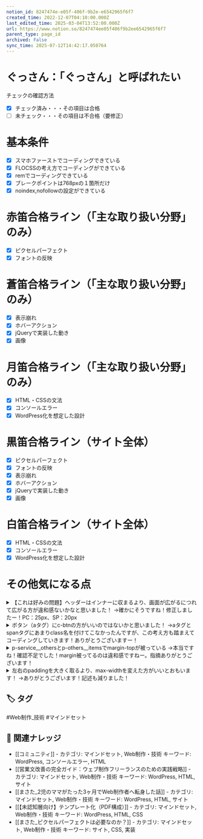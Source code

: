 ```yaml
---
notion_id: 8247474e-e05f-406f-9b2e-e6542965f6f7
created_time: 2022-12-07T04:10:00.000Z
last_edited_time: 2025-03-04T13:52:00.000Z
url: https://www.notion.so/8247474ee05f406f9b2ee6542965f6f7
parent_type: page_id
archived: False
sync_time: 2025-07-12T14:42:17.050764
---
```


# ぐっさん：「ぐっさん」と呼ばれたい

チェックの確認方法
- [x] チェック済み・・・その項目は合格
- [ ] 未チェック・・・その項目は不合格（要修正）
# 基本条件
- [x] スマホファーストでコーディングできている
- [x] FLOCSSの考え方でコーディングができている
- [x] remでコーディングできている
- [x] ブレークポイントは768pxの１箇所だけ
- [x] noindex,nofollowの設定ができている
# 赤笛合格ライン（「主な取り扱い分野」のみ）
- [x] ピクセルパーフェクト
- [x] フォントの反映
# 蒼笛合格ライン（「主な取り扱い分野」のみ）
- [x] 表示崩れ
- [x] ホバーアクション
- [x] jQueryで実装した動き
- [x] 画像
# 月笛合格ライン（「主な取り扱い分野」のみ）
- [x] HTML・CSSの文法
- [x] コンソールエラー
- [x] WordPress化を想定した設計
# 黒笛合格ライン（サイト全体）
- [x] ピクセルパーフェクト
- [x] フォントの反映
- [x] 表示崩れ
- [x] ホバーアクション
- [x] jQueryで実装した動き
- [x] 画像
# 白笛合格ライン（サイト全体）
- [x] HTML・CSSの文法
- [x] コンソールエラー
- [x] WordPress化を想定した設計
# その他気になる点
<details>
<summary>【これは好みの問題】ヘッダーはインナーに収まるより、画面が広がるにつれて広がる方が違和感ないかなと思いました！
→確かにそうですね！修正しましたー！PC：25px、SP：20px</summary>
</details>
<details>
<summary>ボタン（aタグ）にc-btnの方がいいのではないかと思いました！
→aタグとspanタグにあまりclass名を付けてこなかったんですが、この考え方も踏まえてコーディングしていきます！ありがとうございますー！</summary>
</details>
<details>
<summary>p-service__othersとp-others__itemsでmargin-topが被っている
→本当ですね！確認不足でした！margin被ってるのは違和感ですねー。指摘ありがとうございます！</summary>
</details>
<details>
<summary>左右のpaddingを大きく取るより、max-widthを変えた方がいいとおもいます！
→ありがとうございます！記述も減りました！</summary>
</details>

## 🏷️ タグ
#Web制作_技術 #マインドセット

## 🔗 関連ナレッジ
- [[コミュニティ]] - カテゴリ: マインドセット, Web制作・技術 キーワード: WordPress, コンソールエラー, HTML
- [[営業文改善の完全ガイド：ウェブ制作フリーランスのための実践戦略]] - カテゴリ: マインドセット, Web制作・技術 キーワード: WordPress, HTML, サイト
- [[まさた_2児のママがたった3ヶ月でWeb制作者へ転身した話]] - カテゴリ: マインドセット, Web制作・技術 キーワード: WordPress, HTML, サイト
- [[【未認知層向け】テンプレート化（PDF構成）]] - カテゴリ: マインドセット, Web制作・技術 キーワード: WordPress, HTML, CSS
- [[まさた_ピクセルパーフェクトは必要なのか？]] - カテゴリ: マインドセット, Web制作・技術 キーワード: サイト, CSS, 実装
